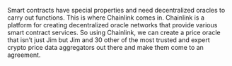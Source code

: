 Smart contracts have special properties and need decentralized oracles to carry out functions. This is where Chainlink comes in. Chainlink is a platform for creating decentralized oracle networks that provide various smart contract services. So using Chainlink, we can create a price oracle that isn’t just Jim but Jim and 30 other of the most trusted and expert crypto price data aggregators out there and make them come to an agreement.
